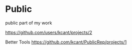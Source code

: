 # Public
public part of my work

https://github.com/users/kcant/projects/2

Better Tools
https://github.com/kcant/PublicRep/projects/1

